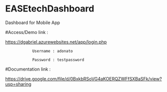 # EASEtechDashboard
Dashboard for Mobile App



#Access/Demo link :

https://dgabriel.azurewebsites.net/app/login.php

                Username : adonato

                Password : testpassword


#Documentation link :

https://drive.google.com/file/d/0BxkbRSoVG4aKOERQZWFfSXBaSFk/view?usp=sharing

